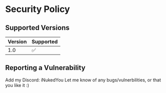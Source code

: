 # Security Policy

## Supported Versions


| Version | Supported          |
| ------- | ------------------ |
|   1.0   | :white_check_mark: |         |


## Reporting a Vulnerability

Add my Discord: iNukedYou
Let me know of any bugs/vulnerbilities, or that you like it :)
